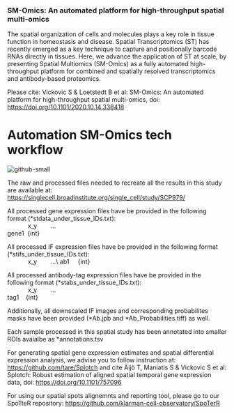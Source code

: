 ### SM-Omics: An automated platform for high-throughput spatial multi-omics

The spatial organization of cells and molecules plays a key role in tissue function in homeostasis and disease. Spatial Transcriptomics (ST) has recently emerged as a key technique to capture and positionally barcode RNAs directly in tissues. Here, we advance the application of ST at scale, by presenting Spatial Multiomics (SM-Omics) as a fully automated high-throughput platform for combined and spatially resolved transcriptomics and antibody-based proteomics. 

Please cite: Vickovic S & Loetstedt B et al: SM-Omics: An automated platform for high-throughput spatial multi-omics, doi: https://doi.org/10.1101/2020.10.14.338418

# Automation SM-Omics tech workflow
![github-small](https://github.com/klarman-cell-observatory/sm-omics/blob/master/automation.png)

The raw and processed files needed to recreate all the results in this study are available at: https://singlecell.broadinstitute.org/single_cell/study/SCP979/

All processed gene expression files have be provided in the following format (*stdata_under_tissue_IDs.txt):\
&nbsp;&nbsp;&nbsp;&nbsp;&nbsp;&nbsp;&nbsp;&nbsp;&nbsp;&nbsp;&nbsp;&nbsp;x_y&nbsp;&nbsp;&nbsp;&nbsp;&nbsp;&nbsp;&nbsp;    ...\
gene1&nbsp;&nbsp;{int}

All processed IF expression files have be provided in the following format (*stifs_under_tissue_IDs.txt):\
&nbsp;&nbsp;&nbsp;&nbsp;&nbsp;&nbsp;&nbsp;&nbsp;&nbsp;&nbsp;&nbsp;&nbsp;x_y&nbsp;&nbsp;&nbsp;&nbsp;&nbsp;&nbsp;&nbsp;    ...\ 
ab1&nbsp;&nbsp;&nbsp;&nbsp;&nbsp;{int}

All processed antibody-tag expression files have be provided in the following format (*stabs_under_tissue_IDs.txt):\
&nbsp;&nbsp;&nbsp;&nbsp;&nbsp;&nbsp;&nbsp;&nbsp;&nbsp;&nbsp;&nbsp;&nbsp;x_y&nbsp;&nbsp;&nbsp;&nbsp;&nbsp;&nbsp;&nbsp;    ...      
tag1&nbsp;&nbsp;&nbsp;&nbsp;{int}


Additionally, all downscaled IF images and corresponding probabilites masks have been provided (*Ab.jpb and *Ab_Probabilities.tiff) as well. 

Each sample processed in this spatial study has been annotated into smaller ROIs avaialbe as *annotations.tsv

For generating spatial gene expression estimates and spatial differential expression analysis, we advise you to follow instruction at: https://github.com/tare/Splotch and cite Äijö T, Maniatis S & Vickovic S et al: Splotch: Robust estimation of aligned spatial temporal gene expression data, doi: https://doi.org/10.1101/757096

For using our spatial spots alignemnts and reporting tool, please go to our SpoTteR repository: https://github.com/klarman-cell-observatory/SpoTerR





